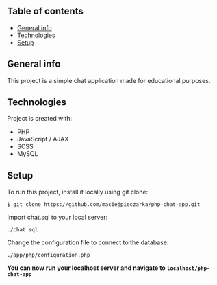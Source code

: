 ## Table of contents
* [General info](#general-info)
* [Technologies](#technologies)
* [Setup](#setup)

## General info
This project is a simple chat application made for educational purposes.
	
## Technologies
Project is created with:
* PHP
* JavaScript / AJAX
* SCSS
* MySQL
	
## Setup
To run this project, install it locally using git clone:

```
$ git clone https://github.com/maciejpieczarka/php-chat-app.git
```

Import chat.sql to your local server:
```
./chat.sql
```

Change the configuration file to connect to the database:
```
./app/php/configuration.php
```

**You can now run your localhost server and navigate to ```localhost/php-chat-app```**

